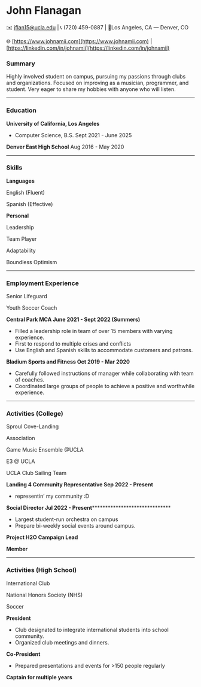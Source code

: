 # John Flanagan

✉️ jflan15@ucla.edu   |   📞 (720) 459-0887   |   📍Los Angeles, CA — Denver, CO

🌐 [https://www.johnamii.com](https://www.johnamii.com)   |   [https://linkedin.com/in/johnamii](https://linkedin.com/in/johnamii) 

### Summary

Highly involved student on campus, pursuing my passions through clubs and organizations. 
Focused on improving as a musician, programmer, and student. Very eager to share my hobbies with anyone who will listen.

---

### Education

**University of California, Los Angeles**

- Computer Science, B.S. Sept 2021 - June 2025

********************************************Denver East High School********************************************                                  Aug 2016 - May 2020

---

### Skills

****************Languages****************

English (Fluent)

Spanish (Effective)

**Personal**

Leadership

Team Player

Adaptability

Boundless Optimism

---

### Employment Experience

Senior Lifeguard

Youth Soccer Coach

********************************Central Park MCA                            June 2021 - Sept 2022 (Summers)********************************

- Filled a leadership role in team of over 15 members with varying experience.
- First to respond to multiple crises and conflicts
- Use English and Spanish skills to accommodate customers and patrons.

************************Bladium Sports and Fitness             Oct 2019 - Mar 2020************************

- Carefully followed instructions of manager while collaborating with team of coaches.
- Coordinated large groups of people to achieve a positive and worthwhile experience.

---

### Activities (College)

Sproul Cove-Landing

Association

Game Music Ensemble @UCLA

E3 @ UCLA

UCLA Club Sailing Team

**Landing 4 Community Representative Sep 2022 - Present**

- representin’ my community :D

**Social Director    Jul 2022 - Present********************************

- Largest student-run orchestra on campus
- Prepare bi-weekly social events around campus.

******************Project H2O Campaign Lead******************

************Member************

---

### **Activities (High School)**

International Club

National Honors Society (NHS)

Soccer

******************President******************

- Club designated to integrate international students into school community.
- Organized club meetings and dinners.

************************Co-President************************

- Prepared presentations and events for >150 people regularly

****************Captain for multiple years****************